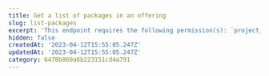 ```yaml
---
title: Get a list of packages in an offering
slug: list-packages
excerpt: 'This endpoint requires the following permission(s): `project_configuration:packages:read`.'
hidden: false
createdAt: '2023-04-12T15:55:05.247Z'
updatedAt: '2023-04-12T15:55:05.247Z'
category: 6478b860a6b223151cd4a791
---
```

